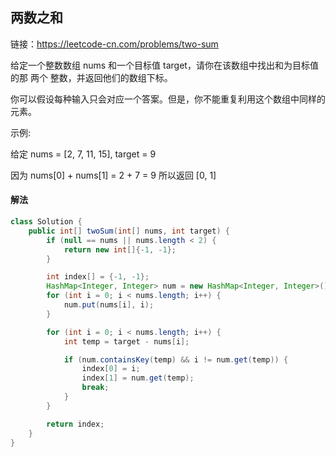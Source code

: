 ## 两数之和

链接：https://leetcode-cn.com/problems/two-sum

给定一个整数数组 nums 和一个目标值 target，请你在该数组中找出和为目标值的那 两个 整数，并返回他们的数组下标。

你可以假设每种输入只会对应一个答案。但是，你不能重复利用这个数组中同样的元素。

示例:

给定 nums = [2, 7, 11, 15], target = 9

因为 nums[0] + nums[1] = 2 + 7 = 9
所以返回 [0, 1]

#### 解法

```java
class Solution {
    public int[] twoSum(int[] nums, int target) {
        if (null == nums || nums.length < 2) {
            return new int[]{-1, -1};
        }

        int index[] = {-1, -1};
        HashMap<Integer, Integer> num = new HashMap<Integer, Integer>();
        for (int i = 0; i < nums.length; i++) {
            num.put(nums[i], i);
        }

        for (int i = 0; i < nums.length; i++) {
            int temp = target - nums[i];

            if (num.containsKey(temp) && i != num.get(temp)) {
                index[0] = i;
                index[1] = num.get(temp);
                break;
            }
        }

        return index;
    }
}
```
